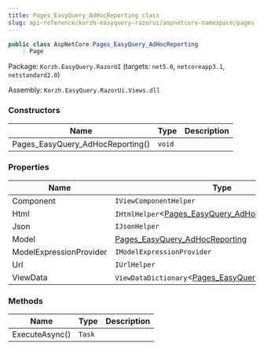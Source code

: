 ```yaml
---
title: Pages_EasyQuery_AdHocReporting class
slug: api-reference/korzh-easyquery-razorui/aspnetcore-namespace/pages_easyquery_adhocreporting-class
---
```



```csharp
public class AspNetCore.Pages_EasyQuery_AdHocReporting
    : Page

```
Package: `Korzh.EasyQuery.RazorUI` (targets: `net5.0`, `netcoreapp3.1`, `netstandard2.0`)

Assembly: `Korzh.EasyQuery.RazorUi.Views.dll`

### Constructors

| Name | Type | Description | 
| --- | --- | --- | 
| Pages_EasyQuery_AdHocReporting() | `void` |  | 


### Properties

| Name | Type | Description | 
| --- | --- | --- | 
| Component | `IViewComponentHelper` |  | 
| Html | `IHtmlHelper`&lt;[Pages_EasyQuery_AdHocReporting](/api-reference/korzh-easyquery-razorui/aspnetcore-namespace/pages_easyquery_adhocreporting-class)&gt; |  | 
| Json | `IJsonHelper` |  | 
| Model | [Pages_EasyQuery_AdHocReporting](/api-reference/korzh-easyquery-razorui/aspnetcore-namespace/pages_easyquery_adhocreporting-class) |  | 
| ModelExpressionProvider | `IModelExpressionProvider` |  | 
| Url | `IUrlHelper` |  | 
| ViewData | `ViewDataDictionary`&lt;[Pages_EasyQuery_AdHocReporting](/api-reference/korzh-easyquery-razorui/aspnetcore-namespace/pages_easyquery_adhocreporting-class)&gt; |  | 


### Methods

| Name | Type | Description | 
| --- | --- | --- | 
| ExecuteAsync() | `Task` |  |
